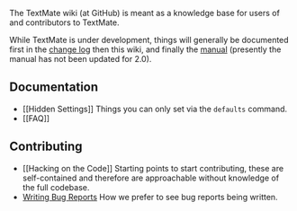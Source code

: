 The TextMate wiki (at GitHub) is meant as a knowledge base for users of and contributors to TextMate.

While TextMate is under development, things will generally be documented first in the [change log][] then this wiki, and finally the [manual][] (presently the manual has not been updated for 2.0).

[change log]: https://github.com/textmate/textmate/blob/master/Applications/TextMate/about/Changes.md
[manual]: http://manual.macromates.com/en/

## Documentation
*   [[Hidden Settings]]
	Things you can only set via the `defaults` command.
*   [[FAQ]]

## Contributing
*   [[Hacking on the Code]]
	Starting points to start contributing, these are self-contained and therefore are approachable without knowledge of the full codebase.
*   [Writing Bug Reports](/textmate/textmate/wiki/writing_bug_reports)
	How we prefer to see bug reports being written.
